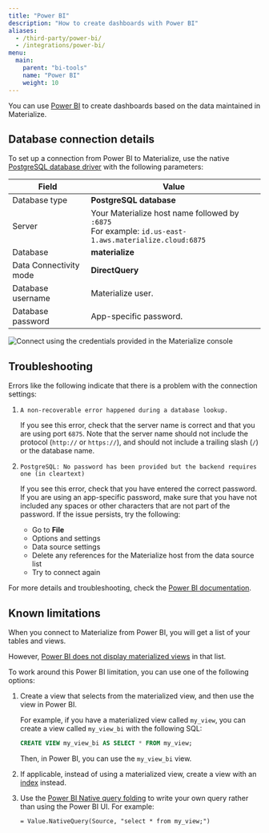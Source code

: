 ```yaml
---
title: "Power BI"
description: "How to create dashboards with Power BI"
aliases:
  - /third-party/power-bi/
  - /integrations/power-bi/
menu:
  main:
    parent: "bi-tools"
    name: "Power BI"
    weight: 10
---
```


You can use [Power BI](https://powerbi.microsoft.com/) to create dashboards
based on the data maintained in Materialize.

## Database connection details

To set up a connection from Power BI to Materialize, use the native
[PostgreSQL database driver](https://learn.microsoft.com/en-us/power-query/connectors/postgresql#connect-to-a-postgresql-database-from-power-query-desktop)
with the following parameters:

Field                  | Value
---------------------- | ----------------
Database type          | **PostgreSQL database**
Server                 | Your Materialize host name followed by `:6875`<br> For example: `id.us-east-1.aws.materialize.cloud:6875`
Database               | **materialize**
Data Connectivity mode | **DirectQuery**
Database username      | Materialize user.
Database password      | App-specific password.

![Connect using the credentials provided in the Materialize console](https://github-production-user-asset-6210df.s3.amazonaws.com/21223421/266625944-de7dfdc6-7a94-4e87-ac0a-01e104512ffe.png)

## Troubleshooting

Errors like the following indicate that there is a problem with the connection settings:

1. `A non-recoverable error happened during a database lookup.`

    If you see this error, check that the server name is correct and that you are using port `6875`. Note that the server name should not include the protocol (`http://` or `https://`), and should not include a trailing slash (`/`) or the database name.

2. `PostgreSQL: No password has been provided but the backend requires one (in cleartext)`

    If you see this error, check that you have entered the correct password. If you are using an app-specific password, make sure that you have not included any spaces or other characters that are not part of the password. If the issue persists, try the following:

    - Go to **File**
    - Options and settings
    - Data source settings
    - Delete any references for the Materialize host from the data source list
    - Try to connect again

For more details and troubleshooting, check the
[Power BI documentation](https://learn.microsoft.com/en-us/power-query/connectors/postgresql#troubleshooting).

## Known limitations

When you connect to Materialize from Power BI, you will get a list of your tables and views.

However, [Power BI does not display materialized views](https://ideas.fabric.microsoft.com/ideas/idea/?ideaid=92420736-afdc-45b9-8962-743a53acfa66) in that list.

To work around this Power BI limitation, you can use one of the following options:

1. Create a view that selects from the materialized view, and then use the view in Power BI.

    For example, if you have a materialized view called `my_view`, you can create a view called `my_view_bi` with the following SQL:

    ```sql
    CREATE VIEW my_view_bi AS SELECT * FROM my_view;
    ```

    Then, in Power BI, you can use the `my_view_bi` view.

2. If applicable, instead of using a materialized view, create a view with an [index](/sql/create-index) instead.

3. Use the [Power BI Native query folding](https://learn.microsoft.com/en-us/power-query/connectors/postgresql#native-query-folding) to write your own query rather than using the Power BI UI. For example:

    ```
    = Value.NativeQuery(Source, "select * from my_view;")
    ```
